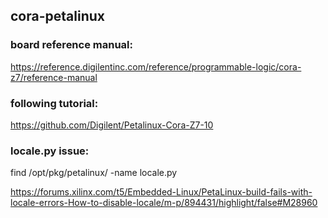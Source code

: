 ## cora-petalinux

### board reference manual:
https://reference.digilentinc.com/reference/programmable-logic/cora-z7/reference-manual

### following tutorial:
https://github.com/Digilent/Petalinux-Cora-Z7-10

### locale.py issue:

find /opt/pkg/petalinux/ -name locale.py

https://forums.xilinx.com/t5/Embedded-Linux/PetaLinux-build-fails-with-locale-errors-How-to-disable-locale/m-p/894431/highlight/false#M28960
